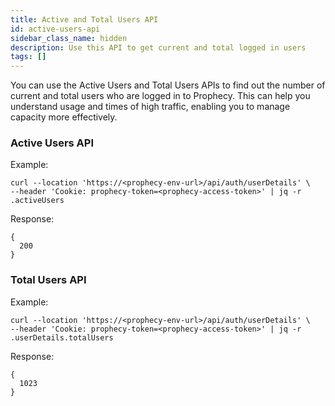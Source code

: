 ```yaml
---
title: Active and Total Users API
id: active-users-api
sidebar_class_name: hidden
description: Use this API to get current and total logged in users
tags: []
---
```


You can use the Active Users and Total Users APIs to find out the number of current and total users who are logged in to Prophecy. This can help you understand usage and times of high traffic, enabling you to manage capacity more effectively.

### Active Users API

Example:

```
curl --location 'https://<prophecy-env-url>/api/auth/userDetails' \
--header 'Cookie: prophecy-token=<prophecy-access-token>' | jq -r .activeUsers
```

Response:

```
{
  200
}
```

### Total Users API

Example:

```
curl --location 'https://<prophecy-env-url>/api/auth/userDetails' \
--header 'Cookie: prophecy-token=<prophecy-access-token>' | jq -r .userDetails.totalUsers
```

Response:

```
{
  1023
}
```
